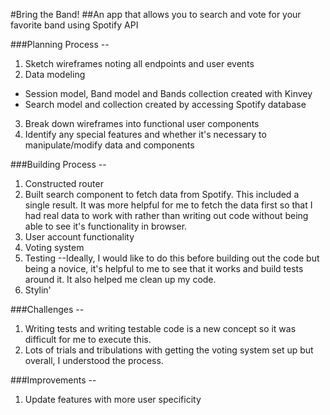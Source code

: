 #Bring the Band!
##An app that allows you to search and vote for your favorite band using Spotify API

###Planning Process --
1. Sketch wireframes noting all endpoints and user events
2. Data modeling
  - Session model, Band model and Bands collection created with Kinvey
  - Search model and collection created by accessing Spotify database
3. Break down wireframes into functional user components
4. Identify any special features and whether it's necessary to manipulate/modify data and components

###Building Process --
1. Constructed router
2. Built search component to fetch data from Spotify. This included a single result. It was more helpful for me to fetch the data first so that I had real data to work with rather than writing out code without being able to see it's functionality in browser.
3. User account functionality
4. Voting system
5. Testing --Ideally, I would like to do this before building out the code but being a novice, it's helpful to me to see that it works and build tests around it. It also helped me clean up my code.
6. Stylin'

###Challenges --
1. Writing tests and writing testable code is a new concept so it was difficult for me to execute this.
2. Lots of trials and tribulations with getting the voting system set up but overall, I understood the process.

###Improvements --
1. Update features with more user specificity
